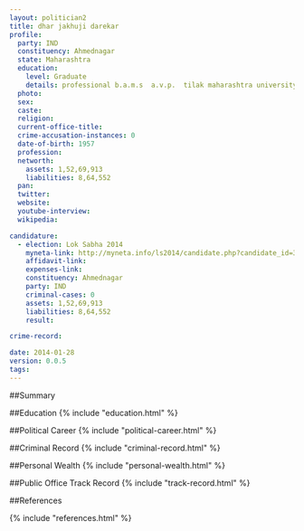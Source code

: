 ```yaml
---
layout: politician2
title: dhar jakhuji darekar
profile: 
  party: IND
  constituency: Ahmednagar
  state: Maharashtra
  education: 
    level: Graduate
    details: professional b.a.m.s  a.v.p.  tilak maharashtra university  pune  1984
  photo: 
  sex: 
  caste: 
  religion: 
  current-office-title: 
  crime-accusation-instances: 0
  date-of-birth: 1957
  profession: 
  networth: 
    assets: 1,52,69,913
    liabilities: 8,64,552
  pan: 
  twitter: 
  website: 
  youtube-interview: 
  wikipedia: 

candidature: 
  - election: Lok Sabha 2014
    myneta-link: http://myneta.info/ls2014/candidate.php?candidate_id=3485
    affidavit-link: 
    expenses-link: 
    constituency: Ahmednagar 
    party: IND
    criminal-cases: 0
    assets: 1,52,69,913
    liabilities: 8,64,552
    result:  

crime-record: 

date: 2014-01-28
version: 0.0.5
tags: 
---
```

##Summary


##Education
{% include "education.html" %}


##Political Career
{% include "political-career.html" %}


##Criminal Record
{% include "criminal-record.html" %}


##Personal Wealth
{% include "personal-wealth.html" %}


##Public Office Track Record
{% include "track-record.html" %}


##References


{% include "references.html" %}